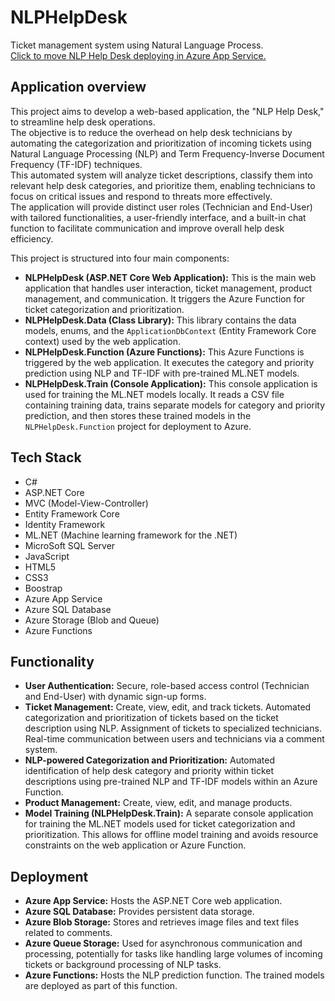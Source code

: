 # NLPHelpDesk

Ticket management system using Natural Language Process.  
[Click to move NLP Help Desk deploying in Azure App Service.](https://nlphelpdesk-v-1.azurewebsites.net/) 

## Application overview

This project aims to develop a web-based application, the "NLP Help Desk," to streamline help desk operations.  
The objective is to reduce the overhead on help desk technicians by automating the categorization and prioritization of incoming tickets using Natural Language Processing (NLP) and Term Frequency-Inverse Document Frequency (TF-IDF) techniques.  
This automated system will analyze ticket descriptions, classify them into relevant help desk categories, and prioritize them, enabling technicians to focus on critical issues and respond to threats more effectively.  
The application will provide distinct user roles (Technician and End-User) with tailored functionalities, a user-friendly interface, and a built-in chat function to facilitate communication and improve overall help desk efficiency.  

This project is structured into four main components:

*   **NLPHelpDesk (ASP.NET Core Web Application):** This is the main web application that handles user interaction, ticket management, product management, and communication. It triggers the Azure Function for ticket categorization and prioritization.
*   **NLPHelpDesk.Data (Class Library):** This library contains the data models, enums, and the `ApplicationDbContext` (Entity Framework Core context) used by the web application.
*   **NLPHelpDesk.Function (Azure Functions):** This Azure Functions is triggered by the web application. It executes the category and priority prediction using NLP and TF-IDF with pre-trained ML.NET models.
*   **NLPHelpDesk.Train (Console Application):** This console application is used for training the ML.NET models locally. It reads a CSV file containing training data, trains separate models for category and priority prediction, and then stores these trained models in the `NLPHelpDesk.Function` project for deployment to Azure.


## Tech Stack

* C#
* ASP.NET Core
* MVC (Model-View-Controller)
* Entity Framework Core
* Identity Framework
* ML.NET (Machine learning framework for the .NET)
* MicroSoft SQL Server
* JavaScript
* HTML5
* CSS3
* Boostrap
* Azure App Service
* Azure SQL Database
* Azure Storage (Blob and Queue)
* Azure Functions

## Functionality

*   **User Authentication:** Secure, role-based access control (Technician and End-User) with dynamic sign-up forms.
*   **Ticket Management:** Create, view, edit, and track tickets. Automated categorization and prioritization of tickets based on the ticket description using NLP. Assignment of tickets to specialized technicians. Real-time communication between users and technicians via a comment system.
*   **NLP-powered Categorization and Prioritization:** Automated identification of help desk category and priority within ticket descriptions using pre-trained NLP and TF-IDF models within an Azure Function.
*   **Product Management:** Create, view, edit, and manage products.
*   **Model Training (NLPHelpDesk.Train):**  A separate console application for training the ML.NET models used for ticket categorization and prioritization. This allows for offline model training and avoids resource constraints on the web application or Azure Function.

## Deployment

*   **Azure App Service:** Hosts the ASP.NET Core web application.
*   **Azure SQL Database:** Provides persistent data storage.
*   **Azure Blob Storage:** Stores and retrieves image files and text files related to comments.
*   **Azure Queue Storage:** Used for asynchronous communication and processing, potentially for tasks like handling large volumes of incoming tickets or background processing of NLP tasks.
*   **Azure Functions:** Hosts the NLP prediction function.  The trained models are deployed as part of this function.
